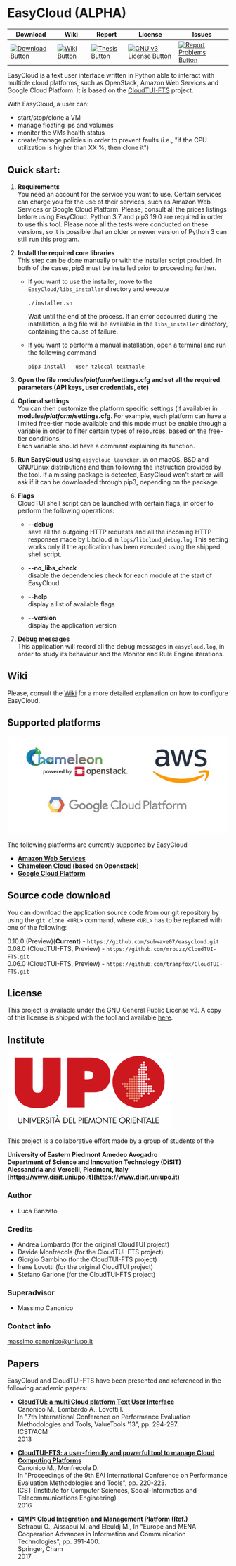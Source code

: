 # EasyCloud (ALPHA)

|Download|Wiki|Report|License|Issues|
|---------|---------|---------|----------|----------|
| [![Download Button](https://img.shields.io/badge/EasyCloud-0.10.0-blue.svg)](../../archive/master.zip) | [![Wiki Button](https://img.shields.io/badge/Open-Wiki-brightgreen.svg)](releases) | [![Thesis Button](https://img.shields.io/badge/Report-Italian-yellow.svg)](dummy) | [![GNU v3 License Button](https://img.shields.io/badge/License-GNU%20v3-green.svg)](LICENSE) | [![Report Problems Button](https://img.shields.io/badge/Report-Problems-red.svg)](issues)|


EasyCloud is a text user interface written in Python able to interact with
multiple cloud platforms, such as OpenStack, Amazon Web Services and Google
Cloud Platform. It is based on the [CloudTUI-FTS](https://github.com/mrbuzz/CloudTUI-FTS) project.

With EasyCloud, a user can:  
* start/stop/clone a VM
* manage floating ips and volumes
* monitor the VMs health status
* create/manage policies in order to prevent faults (i.e., "if the CPU utilization is higher than XX %, then clone it")

## Quick start:

1. **Requirements**  
    You need an account for the service you want to use. Certain services
    can charge you for the use of their services, such as Amazon Web Services
    or Google Cloud Platform. Please, consult all the prices listings before
    using EasyCloud.
    Python 3.7 and pip3 19.0 are required in order to use this tool.
    Please note all the tests were conducted on these versions, so it is possible
    that an older or newer version of Python 3 can still run this program.

2. **Install the required core libraries**  
    This step can be done manually or with the installer script provided. In both of the cases, pip3
    must be installed prior to proceeding further.  

    * If you want to use the installer, move to the `EasyCloud/libs_installer` directory and execute

        `./installer.sh` 

        Wait until the end of the process. If an error occourred during the installation, a log file will be
        available in the `libs_installer` directory, containing the cause of failure.

    * If you want to perform a manual installation, open a terminal and run the following command

        `pip3 install --user tzlocal texttable`

3. **Open the file modules/*platform*/settings.cfg and set all the required parameters (API keys, user credentials, etc)**

4. **Optional settings**  
    You can then customize the platform specific settings (if available) in **modules/*platform*/settings.cfg**.
    For example, each platform can have a limited free-tier mode available and this mode must be enable through a variable
    in order to filter certain types of resources, based on the free-tier conditions.  
    Each variable should have a comment explaining its function.

4. **Run EasyCloud** using `easycloud_launcher.sh` on macOS, BSD and GNU/Linux distributions and then following the instruction provided by the tool.
    If a missing package is detected, EasyCloud won't start or will ask if it can be downloaded through pip3, depending on the package.

5. **Flags**  
    CloudTUI shell script can be launched with certain flags, in order to perform the following operations:
    
    * **--debug**  
        save all the outgoing HTTP requests and all the incoming HTTP responses made by Libcloud in `logs/libcloud_debug.log`
        This setting works only if the application has been executed using the shipped shell script.
    
    * **--no_libs_check**  
        disable the dependencies check for each module at the start of EasyCloud

    * **--help**  
         display a list of available flags

    * **--version**  
        display the application version

6. **Debug messages**  
    This application will record all the debug messages in `easycloud.log`, in order to study its behaviour and the Monitor and Rule Engine iterations.

## Wiki

Please, consult the [Wiki](../../wiki) for a more detailed explanation on how to configure EasyCloud.

## Supported platforms

![Platforms logos](README.md_files/providers.jpg)

The following platforms are currently supported by EasyCloud

* **[Amazon Web Services](https://aws.amazon.com)**
* **[Chameleon Cloud](https://www.chameleoncloud.org) (based on Openstack)**
* **[Google Cloud Platform](https://cloud.google.com)**

## Source code download

You can download the application source code from our git repository by using the `git clone <URL>` command,
where `<URL>` has to be replaced with one of the following:

0.10.0 (Preview)(**Current**) - `https://github.com/subwave07/easycloud.git`  
0.08.0 (CloudTUI-FTS, Preview) - `https://github.com/mrbuzz/CloudTUI-FTS.git`  
0.06.0 (CloudTUI-FTS, Preview) - `https://github.com/trampfox/CloudTUI-FTS.git`

## License
This project is available under the GNU General Public License v3. A copy of this license is shipped with the tool and available [here](LICENSE).

## Institute

![University Logo](README.md_files/upo_logo.png)

This project is a collaborative effort made by a group of students of the

**University of Eastern Piedmont Amedeo Avogadro  
Department of Science and Innovation Technology (DiSIT)  
Alessandria and Vercelli, Piedmont, Italy  
[https://www.disit.uniupo.it](https://www.disit.uniupo.it)**

### Author
* Luca Banzato

### Credits
* Andrea Lombardo (for the original CloudTUI project)
* Davide Monfrecola (for the CloudTUI-FTS project)
* Giorgio Gambino (for the CloudTUI-FTS project)
* Irene Lovotti (for the original CloudTUI project)
* Stefano Garione (for the CloudTUI-FTS project)

### Superadvisor
* Massimo Canonico

### Contact info
[massimo.canonico@uniupo.it](mailto:massimo.canonico@uniupo.it)

## Papers

EasyCloud and CloudTUI-FTS have been presented and referenced in the following academic papers:

* **[CloudTUI: a multi Cloud platform Text User Interface](Papers/paper1_cloudtui.pdf)**  
    Canonico M., Lombardo A., Lovotti I.  
    In "7th International Conference on Performance Evaluation Methodologies and Tools, ValueTools '13", pp. 294-297.  
    ICST/ACM  
    2013

* **[CloudTUI-FTS: a user-friendly and powerful tool to manage Cloud Computing Platforms](Papers/paper2_cloudtui.pdf)**  
    Canonico M., Monfrecola D.  
    In "Proceedings of the 9th EAI International Conference on Performance Evaluation Methodologies and Tools", pp. 220-223.  
    ICST (Institute for Computer Sciences, Social-Informatics and Telecommunications Engineering)  
    2016

* **[CIMP: Cloud Integration and Management Platform](Papers/reference1_cloudtui.pdf) (Ref.)**  
    Sefraoui O., Aissaoui M. and Eleuldj M.,
    In "Europe and MENA Cooperation Advances in Information and Communication Technologies", pp. 391-400.  
    Springer, Cham  
    2017
